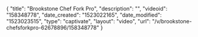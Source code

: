 {
    "title": "Brookstone Chef Fork Pro",
    "description": "",
    "videoid": "158348778",
    "date_created": "1523022165",
    "date_modified": "1523023515",
    "type": "captivate",
    "layout": "video",
    "url": "\/v\/brookstone-chefsforkpro-62678896\/158348778"
}